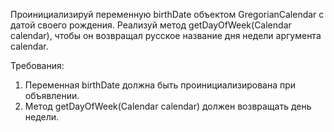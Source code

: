 
Проинициализируй переменную birthDate объектом GregorianCalendar с датой своего рождения.
Реализуй метод getDayOfWeek(Calendar calendar), чтобы он возвращал русское название дня недели аргумента calendar.


Требования:
1.	Переменная birthDate должна быть проинициализирована при объявлении.
2.	Метод getDayOfWeek(Calendar calendar) должен возвращать день недели.



